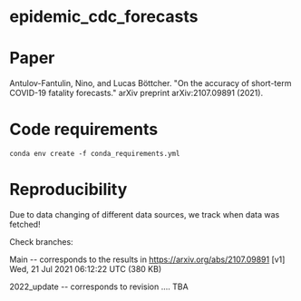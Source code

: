 # epidemic_cdc_forecasts

# Paper 
Antulov-Fantulin, Nino, and Lucas Böttcher. "On the accuracy of short-term COVID-19 fatality forecasts." arXiv preprint arXiv:2107.09891 (2021).

# Code requirements
```conda env create -f conda_requirements.yml```

# Reproducibility
Due to data changing of different data sources, we track when data was fetched!

Check branches:

Main -- corresponds to the results in https://arxiv.org/abs/2107.09891 [v1] Wed, 21 Jul 2021 06:12:22 UTC (380 KB)

2022_update -- corresponds to revision .... TBA


